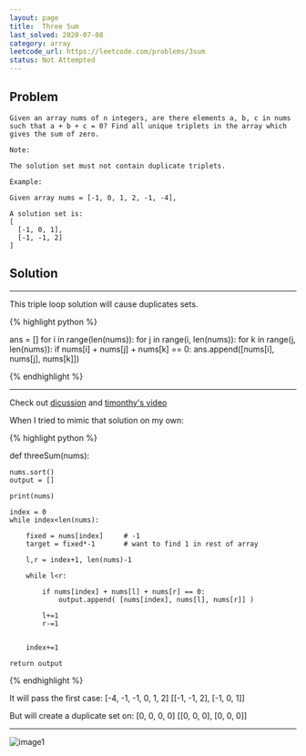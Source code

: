 ```yaml
---
layout: page
title:  Three Sum
last_solved: 2020-07-08
category: array
leetcode_url: https://leetcode.com/problems/3sum
status: Not Attempted
---
```


Problem
-------

```
Given an array nums of n integers, are there elements a, b, c in nums such that a + b + c = 0? Find all unique triplets in the array which gives the sum of zero.

Note:

The solution set must not contain duplicate triplets.

Example:

Given array nums = [-1, 0, 1, 2, -1, -4],

A solution set is:
[
  [-1, 0, 1],
  [-1, -1, 2]
]

```

Solution
----------

__________

This triple loop solution will cause duplicates sets.

{% highlight python %}

ans = []
for i in range(len(nums)):
    for j in range(i, len(nums)):
        for k in range(j, len(nums)):
            if nums[i] + nums[j] + nums[k] == 0:
                ans.append([nums[i], nums[j], nums[k]])

{% endhighlight %}

__________


Check out [dicussion](https://leetcode.com/problems/3sum/discuss/232712/Best-Python-Solution-(Explained)) and [timonthy's video](https://www.youtube.com/watch?v=LBOAVbEqOTQ)

When I tried to mimic that solution on my own:


{% highlight python %}

def threeSum(nums):

    nums.sort()
    output = []

    print(nums)

    index = 0
    while index<len(nums):

        fixed = nums[index]     # -1
        target = fixed*-1       # want to find 1 in rest of array

        l,r = index+1, len(nums)-1

        while l<r:

            if nums[index] + nums[l] + nums[r] == 0:
                output.append( [nums[index], nums[l], nums[r]] )
            
            l+=1
            r-=1
        

        index+=1
    
    return output

{% endhighlight %}

It will pass the first case:
[-4, -1, -1, 0, 1, 2]
[[-1, -1, 2], [-1, 0, 1]]

But will create a duplicate set on:
[0, 0, 0, 0]
[[0, 0, 0], [0, 0, 0]]

__________


![image1]()